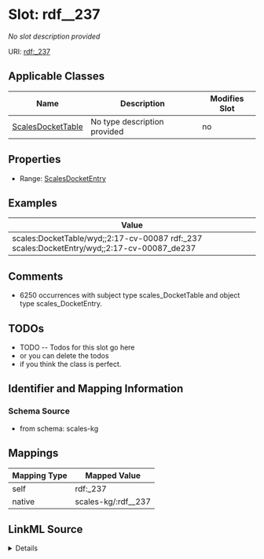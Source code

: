 

# Slot: rdf__237


_No slot description provided_





URI: [rdf:_237](http://www.w3.org/1999/02/22-rdf-syntax-ns#_237)



<!-- no inheritance hierarchy -->





## Applicable Classes

| Name | Description | Modifies Slot |
| --- | --- | --- |
| [ScalesDocketTable](../classes/ScalesDocketTable.md) | No type description provided |  no  |







## Properties

* Range: [ScalesDocketEntry](../classes/ScalesDocketEntry.md)






## Examples

| Value |
| --- |
| scales:DocketTable/wyd;;2:17-cv-00087 rdf:_237 scales:DocketEntry/wyd;;2:17-cv-00087_de237 |

## Comments

* 6250 occurrences with subject type scales_DocketTable and object type scales_DocketEntry.

## TODOs

* TODO -- Todos for this slot go here
* or you can delete the todos
* if you think the class is perfect.

## Identifier and Mapping Information







### Schema Source


* from schema: scales-kg




## Mappings

| Mapping Type | Mapped Value |
| ---  | ---  |
| self | rdf:_237 |
| native | scales-kg/:rdf__237 |




## LinkML Source

<details>
```yaml
name: rdf__237
description: No slot description provided
todos:
- TODO -- Todos for this slot go here
- or you can delete the todos
- if you think the class is perfect.
comments:
- 6250 occurrences with subject type scales_DocketTable and object type scales_DocketEntry.
examples:
- value: scales:DocketTable/wyd;;2:17-cv-00087 rdf:_237 scales:DocketEntry/wyd;;2:17-cv-00087_de237
from_schema: scales-kg
rank: 1000
slot_uri: rdf:_237
alias: rdf__237
domain_of:
- scales_DocketTable
range: scales_DocketEntry

```
</details>